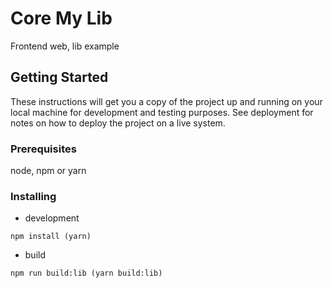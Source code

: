 # Core My Lib

Frontend web, lib example

## Getting Started

These instructions will get you a copy of the project up and running on your local machine for development and testing purposes. See deployment for notes on how to deploy the project on a live system.

### Prerequisites

node, npm or yarn

### Installing

- development

```
npm install (yarn)
```

- build

```
npm run build:lib (yarn build:lib)
```

